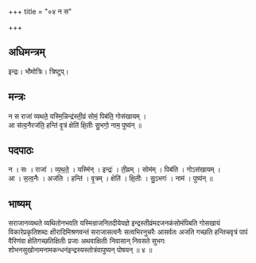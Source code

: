 +++
title = "०४ न स"

+++
## अधिमन्त्रम्
इन्द्रः। भौमोत्रिः। त्रिष्टुप्।

## मन्त्रः
न स राजा॑ व्यथते॒ यस्मि॒न्निन्द्र॑स्ती॒व्रं सोमं॒ पिब॑ति॒ गोस॑खायम् ।  
आ स॑त्व॒नैरज॑ति॒ हन्ति॑ वृ॒त्रं क्षेति॑ क्षि॒तीः सु॒भगो॒ नाम॒ पुष्य॑न् ॥

## पदपाठः
न । सः । राजा॑ । व्य॒थ॒ते॒ । यस्मि॑न् । इन्द्रः॑ । ती॒व्रम् । सोम॑म् । पिब॑ति । गोऽस॑खायम् ।  
आ । स॒त्व॒नैः । अज॑ति । हन्ति॑ । वृ॒त्रम् । क्षेति॑ । क्षि॒तीः । सु॒ऽभगः॑ । नाम॑ । पुष्य॑न् ॥

## भाष्यम्
सराजानव्यथते व्यथितोनभवति यस्मिन्राजनितदीयेयज्ञे इन्द्रस्तीव्रंमदजनकंसोमंपिबति गोसखायं विकारेप्रकृतिशब्दः क्षीरादिमिश्रणवन्तं सराजासत्वनैः सत्वभिरनुचरैः आसर्वतः अजति गच्छति हन्तिचवृत्रं पापं वैरिणंवा क्षेतिगच्छतिक्षितीः प्रजाः अथवाक्षितीः निवासान् निवसते सुभगः शोभनसुखोनामनामकन्धनंइन्द्रस्यस्तोत्रंवापुष्यन् पोषयन् ॥ ४ ॥